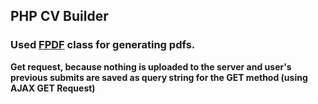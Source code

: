 ## PHP CV Builder
### Used [FPDF](http://fpdf.org/) class for generating pdfs.
**Get request, because nothing is uploaded to the server and user's 
previous submits are saved as query string for the GET method (using AJAX GET Request)**
